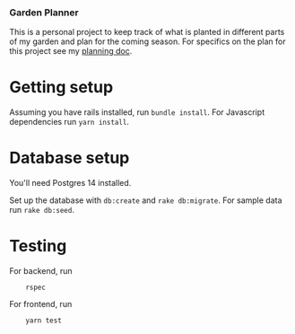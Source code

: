 ### Garden Planner

This is a personal project to keep track of what is planted in different parts of my garden and plan for the coming season. For specifics on the plan for this project see my [planning doc](./docs/plan.md). 

# Getting setup

Assuming you have rails installed, run `bundle install`. 
For Javascript dependencies run `yarn install`.

# Database setup

You'll need Postgres 14 installed. 

Set up the database with `db:create` and `rake db:migrate`.
For sample data run `rake db:seed`.


# Testing

For backend, run

```
	rspec
```

For frontend, run 
```
	yarn test
```
